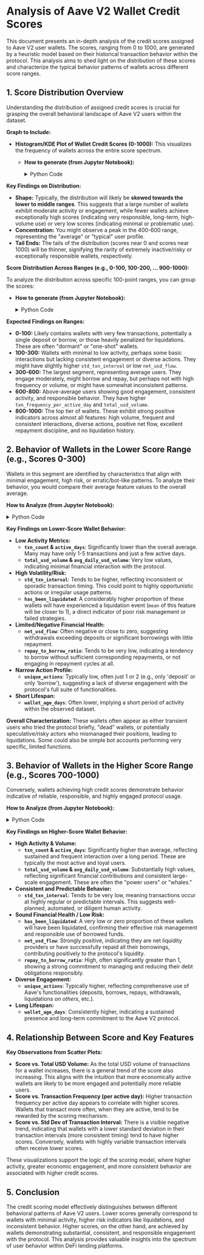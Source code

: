 # Analysis of Aave V2 Wallet Credit Scores

This document presents an in-depth analysis of the credit scores assigned to Aave V2 user wallets. The scores, ranging from 0 to 1000, are generated by a heuristic model based on their historical transaction behavior within the protocol. This analysis aims to shed light on the distribution of these scores and characterize the typical behavior patterns of wallets across different score ranges.

## 1. Score Distribution Overview

Understanding the distribution of assigned credit scores is crucial for grasping the overall behavioral landscape of Aave V2 users within the dataset.

**Graph to Include:**
* **Histogram/KDE Plot of Wallet Credit Scores (0-1000):** This visualizes the frequency of wallets across the entire score spectrum.
    * **How to generate (from Jupyter Notebook):**
        <details>
        <summary>Python Code</summary>
        <pre><code>import matplotlib.pyplot as plt
        import seaborn as sns
        # 'scored_df' is the DataFrame containing 'wallet' and 'score' after running the scorer.
        # It's generated by the `score_wallets` function in `aave_wallet_scorer.py`.

        plt.figure(figsize=(12, 6))
        sns.histplot(scored_df['score'], bins=20, kde=True, edgecolor='black')
        plt.title('Distribution of Wallet Credit Scores')
        plt.xlabel('Credit Score (0-1000)')
        plt.ylabel('Number of Wallets')
        plt.grid(axis='y', linestyle='--', alpha=0.7)
        plt.show()
        </code></pre>
        </details>

**Key Findings on Distribution:**

* **Shape:** Typically, the distribution will likely be **skewed towards the lower to middle ranges**. This suggests that a large number of wallets exhibit moderate activity or engagement, while fewer wallets achieve exceptionally high scores (indicating very responsible, long-term, high-volume use) or very low scores (indicating minimal or problematic use).
* **Concentration:** You might observe a peak in the 400-600 range, representing the "average" or "typical" user profile.
* **Tail Ends:** The tails of the distribution (scores near 0 and scores near 1000) will be thinner, signifying the rarity of extremely inactive/risky or exceptionally responsible wallets, respectively.

**Score Distribution Across Ranges (e.g., 0-100, 100-200, ... 900-1000):**

To analyze the distribution across specific 100-point ranges, you can group the scores:

* **How to generate (from Jupyter Notebook):**
    <details>
    <summary>Python Code</summary>
    <pre><code>import pandas as pd
    # 'scored_df' as above
    bins = range(0, 1001, 100) # Define bins from 0 to 1000 in steps of 100
    score_ranges = pd.cut(scored_df['score'], bins=bins, right=False, include_lowest=True, labels=[f'{i}-{i+99}' for i in range(0, 1000, 100)])
    score_distribution_by_range = score_ranges.value_counts().sort_index()

    print("\nWallet Count per Score Range:")
    print(score_distribution_by_range)

    # Optional: Bar plot for ranges
    plt.figure(figsize=(12, 7))
    score_distribution_by_range.plot(kind='bar', color='skyblue', edgecolor='black')
    plt.title('Number of Wallets per Credit Score Range')
    plt.xlabel('Credit Score Range')
    plt.ylabel('Number of Wallets')
    plt.xticks(rotation=45, ha='right')
    plt.grid(axis='y', linestyle='--', alpha=0.7)
    plt.tight_layout()
    plt.show()
    </code></pre>
    </details>

**Expected Findings on Ranges:**

* **0-100:** Likely contains wallets with very few transactions, potentially a single deposit or borrow, or those heavily penalized for liquidations. These are often "dormant" or "one-shot" wallets.
* **100-300:** Wallets with minimal to low activity, perhaps some basic interactions but lacking consistent engagement or diverse actions. They might have slightly higher `std_txn_interval` or low `net_usd_flow`.
* **300-600:** The largest segment, representing average users. They engage moderately, might borrow and repay, but perhaps not with high frequency or volume, or might have somewhat inconsistent patterns.
* **600-800:** Above-average users showing good engagement, consistent activity, and responsible behavior. They have higher `txn_frequency_per_active_day` and `total_usd_volume`.
* **800-1000:** The top tier of wallets. These exhibit strong positive indicators across almost all features: high volume, frequent and consistent interactions, diverse actions, positive net flow, excellent repayment discipline, and no liquidation history.

## 2. Behavior of Wallets in the Lower Score Range (e.g., Scores 0-300)

Wallets in this segment are identified by characteristics that align with minimal engagement, high risk, or erratic/bot-like patterns. To analyze their behavior, you would compare their average feature values to the overall average.

**How to Analyze (from Jupyter Notebook):**
<details>
<summary>Python Code</summary>
<pre><code># 'full_scored_df' is the merged DataFrame containing scores and all original features
# This is created in the Jupyter Notebook by:
# full_scored_df = pd.merge(scored_df, features_df, on='wallet', how='left')

lower_range_wallets = full_scored_df[(full_scored_df['score'] >= 0) & (full_scored_df['score'] <= 300)] # Adjust range as needed
print("\nAverage Features for Lower Scoring Wallets:")
print(lower_range_wallets.drop(columns=['wallet', 'score', 'has_been_liquidated']).mean())
print(f"Mean 'has_been_liquidated' for lower scores: {lower_range_wallets['has_been_liquidated'].mean()}")
</code></pre>
</details>

**Key Findings on Lower-Score Wallet Behavior:**

* **Low Activity Metrics:**
    * **`txn_count` & `active_days`**: Significantly lower than the overall average. Many may have only 1-5 transactions and just a few active days.
    * **`total_usd_volume` & `avg_daily_usd_volume`**: Very low values, indicating minimal financial interaction with the protocol.
* **High Volatility/Risk:**
    * **`std_txn_interval`**: Tends to be higher, reflecting inconsistent or sporadic transaction timing. This could point to highly opportunistic actions or irregular usage patterns.
    * **`has_been_liquidated`**: A considerably higher proportion of these wallets will have experienced a liquidation event (`mean` of this feature will be closer to 1), a direct indicator of poor risk management or failed strategies.
* **Limited/Negative Financial Health:**
    * **`net_usd_flow`**: Often negative or close to zero, suggesting withdrawals exceeding deposits or significant borrowings with little repayment.
    * **`repay_to_borrow_ratio`**: Tends to be very low, indicating a tendency to borrow without sufficient corresponding repayments, or not engaging in repayment cycles at all.
* **Narrow Action Profile:**
    * **`unique_actions`**: Typically low, often just 1 or 2 (e.g., only 'deposit' or only 'borrow'), suggesting a lack of diverse engagement with the protocol's full suite of functionalities.
* **Short Lifespan:**
    * **`wallet_age_days`**: Often lower, implying a short period of activity within the observed dataset.

**Overall Characterization:** These wallets often appear as either transient users who tried the protocol briefly, "dead" wallets, or potentially speculative/risky actors who mismanaged their positions, leading to liquidations. Some could also be simple bot accounts performing very specific, limited functions.

## 3. Behavior of Wallets in the Higher Score Range (e.g., Scores 700-1000)

Conversely, wallets achieving high credit scores demonstrate behavior indicative of reliable, responsible, and highly engaged protocol usage.

**How to Analyze (from Jupyter Notebook):**
<details>
<summary>Python Code</summary>
<pre><code># 'full_scored_df' as above
higher_range_wallets = full_scored_df[(full_scored_df['score'] >= 700) & (full_scored_df['score'] <= 1000)] # Adjust range as needed
print("\nAverage Features for Higher Scoring Wallets:")
print(higher_range_wallets.drop(columns=['wallet', 'score', 'has_been_liquidated']).mean())
print(f"Mean 'has_been_liquidated' for higher scores: {higher_range_wallets['has_been_liquidated'].mean()}")
</code></pre>
</details>

**Key Findings on Higher-Score Wallet Behavior:**

* **High Activity & Volume:**
    * **`txn_count` & `active_days`**: Significantly higher than average, reflecting sustained and frequent interaction over a long period. These are typically the most active and loyal users.
    * **`total_usd_volume` & `avg_daily_usd_volume`**: Substantially high values, reflecting significant financial contributions and consistent large-scale engagement. These are often the "power users" or "whales."
* **Consistent and Predictable Behavior:**
    * **`std_txn_interval`**: Tends to be very low, meaning transactions occur at highly regular or predictable intervals. This suggests well-planned, automated, or diligent human activity.
* **Sound Financial Health / Low Risk:**
    * **`has_been_liquidated`**: A very low or zero proportion of these wallets will have been liquidated, confirming their effective risk management and responsible use of borrowed funds.
    * **`net_usd_flow`**: Strongly positive, indicating they are net liquidity providers or have successfully repaid all their borrowings, contributing positively to the protocol's liquidity.
    * **`repay_to_borrow_ratio`**: High, often significantly greater than 1, showing a strong commitment to managing and reducing their debt obligations responsibly.
* **Diverse Engagement:**
    * **`unique_actions`**: Typically higher, reflecting comprehensive use of Aave's functionalities (deposits, borrows, repays, withdrawals, liquidations *on others*, etc.).
* **Long Lifespan:**
    * **`wallet_age_days`**: Consistently higher, indicating a sustained presence and long-term commitment to the Aave V2 protocol.

## 4. Relationship Between Score and Key Features

**Key Observations from Scatter Plots:**

* **Score vs. Total USD Volume:** As the total USD volume of transactions for a wallet increases, there is a general trend of the score also increasing. This aligns with the intuition that more economically active wallets are likely to be more engaged and potentially more reliable users.
* **Score vs. Transaction Frequency (per active day):** Higher transaction frequency per active day appears to correlate with higher scores. Wallets that transact more often, when they are active, tend to be rewarded by the scoring mechanism.
* **Score vs. Std Dev of Transaction Interval:** There is a visible negative trend, indicating that wallets with a lower standard deviation in their transaction intervals (more consistent timing) tend to have higher scores. Conversely, wallets with highly variable transaction intervals often receive lower scores.

These visualizations support the logic of the scoring model, where higher activity, greater economic engagement, and more consistent behavior are associated with higher credit scores.

## 5. Conclusion

The credit scoring model effectively distinguishes between different behavioral patterns of Aave V2 users. Lower scores generally correspond to wallets with minimal activity, higher risk indicators like liquidations, and inconsistent behavior. Higher scores, on the other hand, are achieved by wallets demonstrating substantial, consistent, and responsible engagement with the protocol. This analysis provides valuable insights into the spectrum of user behavior within DeFi lending platforms.

